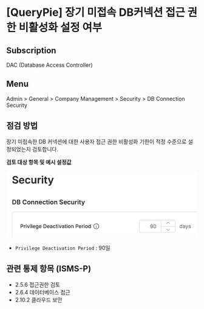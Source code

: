 # [QueryPie] 장기 미접속 DB커넥션 접근 권한 비활성화 설정 여부

## Subscription 
DAC (Database Access Controller)

## Menu 
Admin > General > Company Management > Security > DB Connection Security

## 점검 방법 
장기 미접속한 DB 커넥션에 대한 사용자 접근 권한 비활성화 기한이 적정 수준으로 설정되었는지 검토합니다. 

**검토 대상 항목 및 예시 설정값**

![Privilege Deactivation Period](images/privilege-deactivation-period.png)
- `Privilege Deactivation Period` : 90일

## 관련 통제 항목 (ISMS-P)
- 2.5.6 접근권한 검토
- 2.6.4 데이터베이스 접근
- 2.10.2 클라우드 보안